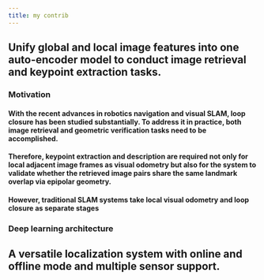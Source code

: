 ```yaml
---
title: my contrib
---
```


## Unify global and local image features into one auto-encoder model to conduct image retrieval and keypoint extraction tasks.
### Motivation
#### With the recent advances in robotics navigation and visual SLAM, loop closure has been studied substantially. To address it in practice, both image retrieval and geometric verification tasks need to be accomplished.
#### Therefore, keypoint extraction and description are required not only for local adjacent image frames as visual odometry but also for the system to validate whether the retrieved image pairs share the same landmark overlap via epipolar geometry.
#### However, traditional SLAM systems take local visual odometry and loop closure as separate stages
### Deep learning architecture
## A versatile localization system with online and offline mode and multiple sensor support.
###
